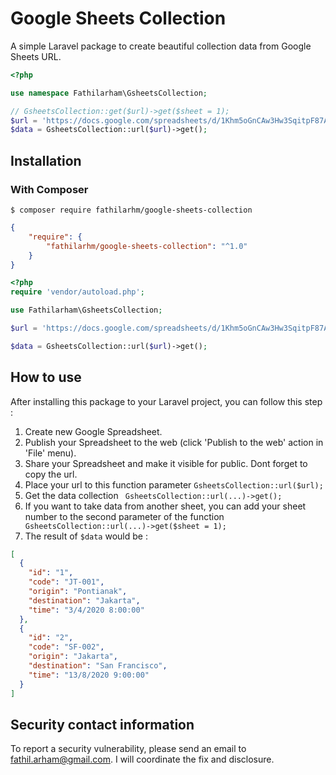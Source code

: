 # Google Sheets Collection
A simple Laravel package to create beautiful collection data from Google Sheets URL.

```php
<?php

use namespace Fathilarham\GsheetsCollection;

// GsheetsCollection::get($url)->get($sheet = 1);
$url = 'https://docs.google.com/spreadsheets/d/1Khm5oGnCAw3Hw3SqitpF87AtnJ4FAYOo40Qz3Dgt9S4/edit?usp=sharing';
$data = GsheetsCollection::url($url)->get();

```
## Installation
### With Composer
```
$ composer require fathilarhm/google-sheets-collection
```
```json
{
    "require": {
        "fathilarhm/google-sheets-collection": "^1.0"
    }
}
```

```php
<?php
require 'vendor/autoload.php';

use Fathilarham\GsheetsCollection;

$url = 'https://docs.google.com/spreadsheets/d/1Khm5oGnCAw3Hw3SqitpF87AtnJ4FAYOo40Qz3Dgt9S4/edit?usp=sharing';

$data = GsheetsCollection::url($url)->get();
```

## How to use
After installing this package to your Laravel project, you can follow this step :
1. Create new Google Spreadsheet.
2. Publish your Spreadsheet to the web (click 'Publish to the web' action in 'File' menu).
3. Share your Spreadsheet and make it visible for public. Dont forget to copy the url.
4. Place your url to this function parameter ``` GsheetsCollection::url($url); ```
5. Get the data collection ``` GsheetsCollection::url(...)->get();```
6. If you want to take data from another sheet, you can add your sheet number to the second parameter of the function ``` GsheetsCollection::url(...)->get($sheet = 1);```
7. The result of ``` $data ``` would be :
```json
[
  {
    "id": "1",
    "code": "JT-001",
    "origin": "Pontianak",
    "destination": "Jakarta",
    "time": "3/4/2020 8:00:00"
  },
  {
    "id": "2",
    "code": "SF-002",
    "origin": "Jakarta",
    "destination": "San Francisco",
    "time": "13/8/2020 9:00:00"
  }
]
```

## Security contact information

To report a security vulnerability, please send an email to
[fathil.arham@gmail.com](mailto:fathil.arham@gmail.com).
I will coordinate the fix and disclosure.
